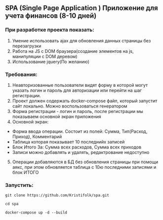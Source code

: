 ## SPA (Single Page Application ) Приложение для учета финансов  (8-10 дней)
### При разработке проекта показать:

1. Умение использовать ajax для обновления данных страницы без перезагрузки
2. Работа на JS с DOM браузера(создание элементов на js, манипуляции с DOM деревом)
3. Использование jquery(По желанию)

### Требования:

1. Неавторизованные пользователи видят форму в которой могут указать логин и пароль для авторизации или перейти на шаг регистрации.
2. Проект должен содержать docker-compose файл, который запустит сайт локально. Можно воспользоваться генератором
3. Форма регистрации - логин и пароль, после регистрации мы показываем основной экран приложения
4. Основной экран:

- Форма ввода операции. Состоит из полей: Сумма, Тип(Расход, Приход), Комментарий
- Таблица которая показывает 10 последнийх записей
- Блок Итого За: Сумма всех расходов, Сумма всех приходов
- Записи можно добавлять и удалять, редактрование недоступно


5. Операции добавляются в БД без обновления страницы при помощи аякс, при этом обновляется таблица с 10ю последними записями и блок ИТОГО

### Запустить:

 ```
git clone https://github.com/Kristifolk/spa.git

cd spa

docker-compose up -d --build 
 ```
